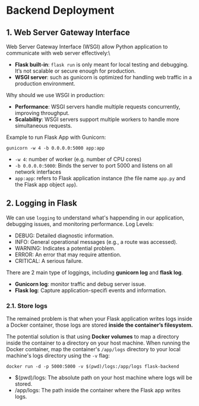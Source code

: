 # Backend Deployment

## 1. Web Server Gateway Interface

Web Server Gateway Interface (WSGI) allow Python application to communicate with web server effectively:\
- **Flask built-in**: `flask run` is only meant for local testing and debugging. It’s not scalable or secure enough for production.
- **WSGI server**: such as gunicorn is optimized for handling web traffic in a production environment.

Why should we use WSGI in production:
- **Performance**: WSGI servers handle multiple requests concurrently, improving throughput.
- **Scalability**: WSGI servers support multiple workers to handle more simultaneous requests.

Example to run Flask App with Gunicorn:
```
gunicorn -w 4 -b 0.0.0.0:5000 app:app
```
- `-w 4`: number of worker (e.g. number of CPU cores)
- `-b 0.0.0.0:5000`: Binds the server to port 5000 and listens on all network interfaces
- `app:app`: refers to Flask application instance (the file name `app.py` and the Flask app object `app`).


## 2. Logging in Flask

We can use `logging` to understand what's happending in our application, debugging issues, and monitoring performance. Log Levels: 
- DEBUG: Detailed diagnostic information. <br/>
- INFO: General operational messages (e.g., a route was accessed). <br/>
- WARNING: Indicates a potential problem. <br/>
- ERROR: An error that may require attention.
- CRITICAL: A serious failure.

There are 2 main type of loggings, including **gunicorn log** and **flask log**. 
- **Gunicorn log**: monitor traffic and debug server issue.
- **Flask log**: Capture application-specifi events and information.

### 2.1. Store logs
The remained problem is that when your Flask application writes logs inside a Docker container, those logs are stored **inside the container’s filesystem.**

The potential solution is that using **Docker volumes** to map a directory inside the container to a directory on your host machine. 
When running the Docker container, map the container's `/app/logs` directory to your local machine's logs directory using the `-v` flag:
```
docker run -d -p 5000:5000 -v $(pwd)/logs:/app/logs flask-backend
```
- $(pwd)/logs: The absolute path on your host machine where logs will be stored.
- /app/logs: The path inside the container where the Flask app writes logs.


